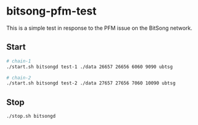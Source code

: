 # bitsong-pfm-test

This is a simple test in response to the PFM issue on the BitSong network.

## Start
```bash
# chain-1
./start.sh bitsongd test-1 ./data 26657 26656 6060 9090 ubtsg

# chain-2
./start.sh bitsongd test-2 ./data 27657 27656 7060 10090 ubtsg
```

## Stop
```bash
./stop.sh bitsongd
```
